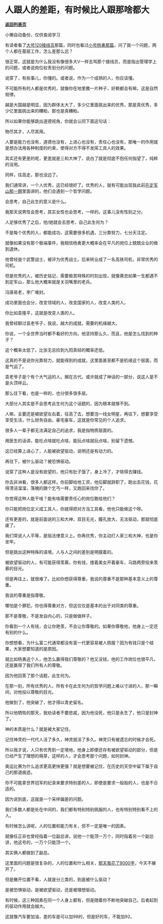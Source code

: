# 人跟人的差距，有时候比人跟那啥都大

[**返回列表页**](/gzh/记忆承载3)

小懒自动备份，仅供查阅学习

有读者看了[大号120接线员](http://mp.weixin.qq.com/s?__biz=MzU0MjYwNDU2Mw==&mid=2247505848&idx=1&sn=a9e28093267855d1b356cf739bc1ba79&chksm=fb1abbc4cc6d32d2a185b6f118c8c49eb45c8920f210c3b388795e0c95139b15cd57d6a5dc33&scene=21#wechat_redirect)那篇，同时也看过[小号杨勇那篇](http://mp.weixin.qq.com/s?__biz=MzU3NDc5Nzc0NQ==&mid=2247517424&idx=1&sn=e9c020b17d90b4bc762c028c24c9270e&chksm=fd2e262eca59af38a2eb7ae9d49f428301c9b4de8dabb2ee3067593a05cb8ad6168e15c0a3d1&scene=21#wechat_redirect)，问了我一个问题，两个人都在基层工作，怎么差那么远？  

  

很正常，这就是为什么我没有像很多大V一样去骂那个接线员，而是指出管理学上的问题，或者说岗位权责划分的问题。  

  

说穿了，有些事儿，你懂的。或者说，作为一个成熟的人，你应该懂。

  

不可能所有的人都是优秀的，就像你在地里撒一片种子，好赖都会有嘛，这是自然规律。  

  

越是大国越是明显，因为群体太大了，多少亿里面挑出来的优秀，那是真优秀，多少亿里面挑出来的糟粕，那也是真糟粕。  

  

所以如果你能够跳出道德视角，你就会认同下面这句话：  

  

物尽其才，人尽其用。  

  

人要是能力也没有，道德也没有，上进心也没有，责任心也没有，那唯一的作用就是想办法用各种制度的约束，使得对方不得不发挥工具人的效果。  

  

其实还有更差的呢，更差就是三和大神了，说白了就是彻底不抱任何指望了，纯粹的没用。  

  

同样，往高走，那也没边了。  

  

我们通常讲，一个人优秀，这已经很好了。优秀的人，就有可能出现我此前[在定军山那一期](http://mp.weixin.qq.com/s?__biz=MzU3NDc5Nzc0NQ==&mid=2247517424&idx=1&sn=e9c020b17d90b4bc762c028c24c9270e&chksm=fd2e262eca59af38a2eb7ae9d49f428301c9b4de8dabb2ee3067593a05cb8ad6168e15c0a3d1&scene=21#wechat_redirect)里面讲的，他们会遇到一个哲学问题。

  

会思考，自己此生的意义是什么。

  

我那天说男性会思考，其实女性也会思考，一样的。这事儿没有性别之分。  

  

人足够优秀了之后，他/她就会去思考，自己此生何为？  

  

不是每个优秀的人，都能成功，这需要很多机遇，三分靠努力，七分天注定。  

  

就像如果没有那个极端事件，我相信杨勇更大概率会在平凡的岗位上兢兢业业的做到退休。

  

他曾经是个武警战士，被评为优秀战士。后来转业成了一名高铁司机，非常优秀的司机。

  

但是优秀的人，被历史铭记，需要极其特殊的时刻出现，就像黄忠如果一生都遇不到定军山，那么他大概率就是关羽嘴里的老兵。  

  

冯唐易老，李广难封。

  

成功里面也会分，改变领域的人，改变国家的人，改变人类的人。  

  

你比如袁隆平，这就是改变人类的人。

  

我曾经聊过袁老爷子，我说，越大的成就，需要的机缘越大。  

  

你说，一个全世界当时都不看好的方向，他坚持那么久，而且，他是怎么找到的种子？  

  

这个概率太低了。比张无忌捡到九阳真经的概率还低。  

  

这真的不是说你光靠努力，就能得到的成就，这里面甚至都不是机缘这个层面，而是气运了。

  

袁老爷子是个有个大气运的人。搁在古代，或许就成了神话的一部分，说这人是不是头顶祥云。

  

那么往下看，也是一样的，也分很多很多层。

  

大部分人其实是不会思考此生何为这个话题的，因为根本就够不到。  

  

人嘛，主要还是被欲望左右着，往高了去，想要泡一线女明星，再往下，想要享受享受生活，什么财务自由，豪宅豪车，这就是你常见的个人追求。  

  

很多人一辈子都无法满足自己的追求，我是指物质层面的。  

  

用医生的话讲，能吃点啥就吃点啥，能玩点啥就玩点啥，别留下遗憾。

  

这已经算上进心了，人能被欲望驱动，说明还是有动力的。  

  

再往下，被什么驱动？被恐惧驱动。

  

说穿了这种人是没有欲望的，他只有肚子饿了，身上冷了，才晓得去赚钱。

  

你去非洲看，很多人都这样。你前脚给他工资，他后脚就辞职了，跑出去花钱，花得清洁溜溜，落魄的跟个乞丐一样，又跑回来找你了。  

  

你觉得这种人能干啥？能有啥需要责任心的岗位敢给他们？  

  

你只能把岗位定义成工具人，你就得把对方当工具看，他也只能做这个呀。

  

还有更差的，就是前面说的三和大神，双目无光，瞳孔放大，无法驱动，那就彻底废了。  

  

我们常说人人平等，是指法律意义上。你再优秀，你主动打人家三和大神，也是你坐牢。  

  

但是跳出这种特殊的语境，人与人之间的差别是明摆着的。  

  

被欲望驱动的人，有可能获得羡慕。你有钱，搂着美女开着豪车，马路两旁投来羡慕的目光。  

  

但是再往上，就很难了。比如你想获得尊重，我说的尊重不是那种基本意义上的尊重。  

  

我说的尊重是指尊敬。  

  

哪怕是个罪犯，你也得尊重对方，但这仅仅是基本的出于对同类的尊重。  

  

那不是尊敬，不是发自内心的，只是做做样子。  

  

你看到一个人有钱，会让你艳羡，不会让你尊敬的。如果你尊敬他，他身上一定还有别的什么。  

  

你想想看，为什么富二代通常都没有富一代更容易被人佩服？因为有钱只是个结果，大家想要知道的是原因。

  

就比如杨勇这个人，他怎么赢得我们尊敬的？他又没钱，他的工作岗位也很平凡，还是赢得了我们所有人的尊敬。  

  

因为他回答了那个话题，此生何为。  

  

在那一刻，所有优秀的人，所有卡在此生何为的哲学问题上难以寸进的人，那一瞬间，对他投以尊敬的目光。  

  

他做到了，他突破了，他才得以青史留名。

  

所以他牺牲的那天，我劝读者不要悲戚，因为他没死，他只是永生了，他只是封神了。  

  

神的本质是什么？就是被大家记住。  

  

记住神灵的一代代人活了多久，神灵就活了多久。神灵只有被遗忘的时候才会死。  

  

所以我才说，人只有优秀到一定境地，他身上即便还存有被欲望驱动的部分，但是已经产生了理想的萌芽，这样的人，才会思考那个问题，如何封神。  

  

奥运比赛为什么追求更高更快更强？就是想要被记住，在历史的天空中留下属于自己的那道痕迹。  

  

你不可能拿世界冠军的纪录来要求特别差的人，即便是要求一般般的人，也是不合适的。  

  

因为说到底，这就是一个采样偏差的问题。  

  

我们多数人都是处在中间的，我们都有特别特别佩服的人，也有特别特别看不上的人。  

  

有时候怎么讲呢，人的位置和能力有关，但不一定是唯一的因素。  

  

就像任正非也曾经指着一位副总讲，说他一个能顶一万个，同时指着另一个副总讲，他这号的，一万个只能顶一个。  

  

其实俩人都做到了副总。  

  

这里面的问题是很复杂的，人的位置和什么相关，[那天我花了9000字](http://mp.weixin.qq.com/s?__biz=MzU3NDc5Nzc0NQ==&mid=2247517449&idx=1&sn=3b0a3cf392f136198bb327c3cb36e648&chksm=fd2e27d7ca59aec175b9860382553f2c67c33d9f1b01795bc04e017cfc2a06d1717bcd595ceb&scene=21#wechat_redirect)，今天不展开了。  

  

但是撇开位置不看，人就是分三类的，到底被什么驱动？  

  

是被恐惧驱动，是被欲望驱动，还是被理想驱动。

  

有时候，这三种因素在同一个人身上都有，但是随着你不断地突破自己，后者起到的驱动作用就会越大。

  

这就像汽车要加油，差的车是可以加98的，但是好的车，不能加92。

